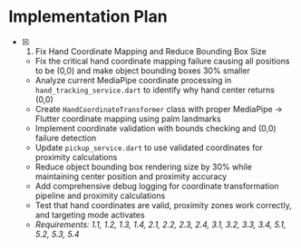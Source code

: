 # Implementation Plan

- [x] 1. Fix Hand Coordinate Mapping and Reduce Bounding Box Size
  - Fix the critical hand coordinate mapping failure causing all positions to be (0,0) and make object bounding boxes 30% smaller
  - Analyze current MediaPipe coordinate processing in `hand_tracking_service.dart` to identify why hand center returns (0,0)
  - Create `HandCoordinateTransformer` class with proper MediaPipe → Flutter coordinate mapping using palm landmarks
  - Implement coordinate validation with bounds checking and (0,0) failure detection
  - Update `pickup_service.dart` to use validated coordinates for proximity calculations
  - Reduce object bounding box rendering size by 30% while maintaining center position and proximity accuracy
  - Add comprehensive debug logging for coordinate transformation pipeline and proximity calculations
  - Test that hand coordinates are valid, proximity zones work correctly, and targeting mode activates
  - _Requirements: 1.1, 1.2, 1.3, 1.4, 2.1, 2.2, 2.3, 2.4, 3.1, 3.2, 3.3, 3.4, 5.1, 5.2, 5.3, 5.4_